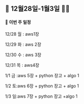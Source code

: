 ## :seedling: 12월28일-1월3일 :woman_farmer:



#### :scroll:  이번 주 일정 

12/28 월 : aws1장

12/29 화 : aws 2장

12/30 수 : aws 3장

12/31 목 :  aws4장 

1/1 금 :aws 5장 +  python 장고 + algo 1

1/2 토:aws 6장 +  python 장고 + algo 1

1/3 일:aws 7장 + python 장고  +algo 1